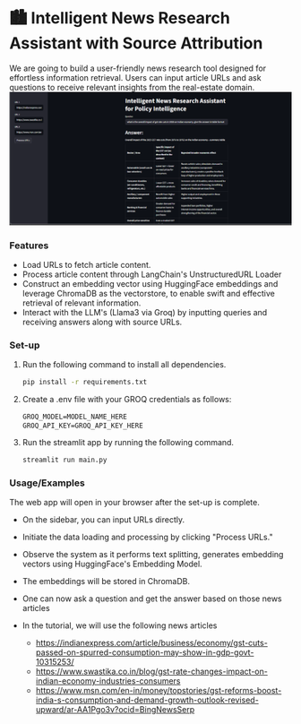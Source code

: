 # 🏙️ **Intelligent News Research Assistant with Source Attribution**

We are going to build a user-friendly news research tool designed for effortless information retrieval. Users can input article URLs and ask questions to receive relevant insights from the real-estate domain.
![product screenshot](resources/image.png)
### Features

- Load URLs to fetch article content.
- Process article content through LangChain's UnstructuredURL Loader
- Construct an embedding vector using HuggingFace embeddings and leverage ChromaDB as the vectorstore, to enable swift and effective retrieval of relevant information.
- Interact with the LLM's (Llama3 via Groq) by inputting queries and receiving answers along with source URLs.


### Set-up

1. Run the following command to install all dependencies. 

    ```bash
    pip install -r requirements.txt
    ```

2. Create a .env file with your GROQ credentials as follows:
    ```text
    GROQ_MODEL=MODEL_NAME_HERE
    GROQ_API_KEY=GROQ_API_KEY_HERE
    ```

3. Run the streamlit app by running the following command.

    ```bash
    streamlit run main.py
    ```


### Usage/Examples

The web app will open in your browser after the set-up is complete.

- On the sidebar, you can input URLs directly.

- Initiate the data loading and processing by clicking "Process URLs."

- Observe the system as it performs text splitting, generates embedding vectors using HuggingFace's Embedding Model.

- The embeddings will be stored in ChromaDB.

- One can now ask a question and get the answer based on those news articles

- In the tutorial, we will use the following news articles
  - https://indianexpress.com/article/business/economy/gst-cuts-passed-on-spurred-consumption-may-show-in-gdp-govt-10315253/
  - https://www.swastika.co.in/blog/gst-rate-changes-impact-on-indian-economy-industries-consumers
  - https://www.msn.com/en-in/money/topstories/gst-reforms-boost-india-s-consumption-and-demand-growth-outlook-revised-upward/ar-AA1Pgo3v?ocid=BingNewsSerp


</br>

